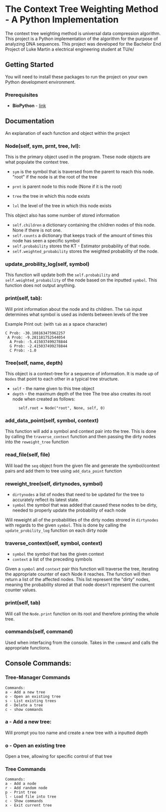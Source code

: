 # The Context Tree Weighting Method - A Python Implementation

The context tree weighting method is universal data compression algorithm. This project is a Python implementation of the algorithm for the purpose of analyzing DNA sequences. This project was developed for the Bachelor End Project of Luke Martin a electrical engineering student at TU/e/


## Getting Started

You will need to install these packages to run the project on your own Python development environment.

### Prerequisites

* **BioPython** - [link](http://biopython.org/)


## Documentation

An explanation of each function and object within the project

### Node(self, sym, prnt, tree, lvl):

This is the primary object used in the program. These node objects are what populate the context tree.

* `sym` is the symbol that is traversed from the parent to reach this node. "root" if the node is at the root of the tree

* `prnt` is parent node to this  node (None if it is the root)

* `tree` the tree in which this node exists

* `lvl` the level of the tree in which this node exists

This object also has some number of stored information

* `self.children` a dictionary containing the children nodes of this node. None if there is not one.
* `self.counts` a dictionary that keeps track of the amount of times this node has seen a specific symbol
* `self.probability` stores the KT - Estimator probability of that node.
* `self.weighted_probability` stores the weighted probability of the  node.

### update_probility_log(self, symbol)
This function will update both the  `self.probability` and `self.weighted_probability` of the node based on the inputted `symbol`. This function does not output anything.

### print(self, tab):
Will print information about the node and its children. The `tab` input determines what symbol is used as indents between levels of the tree

Example Print out:
(with `tab` as a space character)
```
C Prob: -30.108163475962257
 A Prob: -9.281181752544054
  A Prob: -5.415037499278844
  G Prob: -2.415037499278844
  C Prob: -1.0
```
### Tree(self, name, depth)

This object is a context-tree for a sequence of information. It is made up of `Nodes` that point to each other in a typical tree structure.

* `self` - the name given to this tree object
* `depth` - the maximum depth of the tree
The tree also creates its root node when created as follows:
```
      self.root = Node("root", None, self, 0)
```
### add_data_point(self, symbol, context)
This function will add a symbol and context pair into the tree. This is done by calling the `traverse_context` function and then passing the dirty nodes into the `reweight_tree` function

### read_file(self, file)
Will load the `seq` object from the given file and generate the symbol/context pairs and add them to tree using `add_data_point` function

### reweight_tree(self, dirtynodes, symbol)
* `dirtynodes` a list of nodes that need to be updated for the tree to accurately reflect its latest state.
* `symbol` the symbol that was added that caused these nodes to be dirty, needed to properly update the probability of each node

Will reweight all of the probabilities of the dirty nodes strored in `dirtynodes` with regards to the given `symbol`. This is done by calling the `update_probility_log` function on each dirty node

### traverse_context(self, symbol, context)
* `symbol` the symbol that has the given context
* `context` a list of the preceding symbols

Given a `symbol` and `context` pair this function will traverse the tree, iterating the appropriate counter of each Node it reaches. The function will then return a list of the affected nodes. This list represent the "dirty" nodes, meaning the probability stored at that node doesn't represent the current counter values.

### print(self, tab)
Will call the `Node.print` function on its root and therefore printing the whole tree.

### commands(self, command)
Used when interfacing from the console. Takes in the `command` and calls the appropriate functions.


## Console Commands:

### Tree-Manager Commands
```
Commands:
a - Add a new tree
o - Open an existing tree
s - List existing trees
d - Delete a tree
c - show commands

```
### a - Add a new tree:
  Will prompt you too name and create a new tree with a inputted depth

### o - Open an existing tree
  Open a tree, allowing for specific control of that tree

### Tree Commands
```
Commands:
a - Add a node
r - Add random node
p - Print tree
l - Load file into tree
c - Show commands
x - Exit current tree
```
